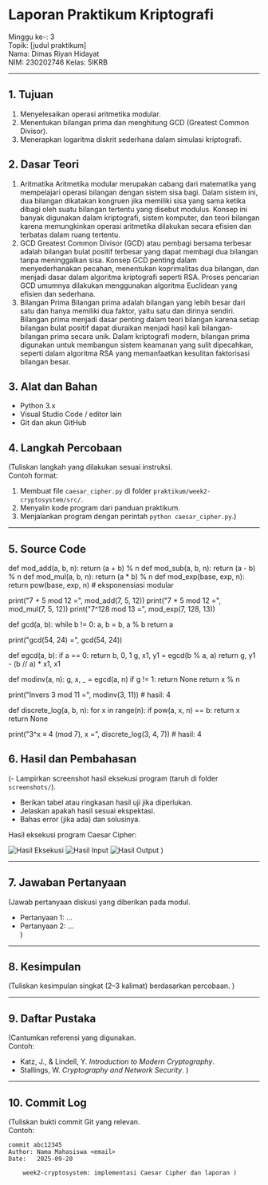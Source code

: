 # Laporan Praktikum Kriptografi
Minggu ke-: 3  
Topik: [judul praktikum]  
Nama: Dimas Riyan Hidayat  
NIM: 230202746 
Kelas: 5IKRB  

---

## 1. Tujuan
1. Menyelesaikan operasi aritmetika modular.
2. Menentukan bilangan prima dan menghitung GCD (Greatest Common Divisor).
3. Menerapkan logaritma diskrit sederhana dalam simulasi kriptografi.


## 2. Dasar Teori
1. Aritmatika
   Aritmetika modular merupakan cabang dari matematika yang mempelajari operasi bilangan dengan sistem sisa bagi. Dalam sistem ini, dua bilangan dikatakan kongruen jika memiliki sisa yang sama ketika dibagi oleh suatu bilangan tertentu yang disebut modulus. Konsep ini banyak digunakan dalam kriptografi, sistem komputer, dan teori bilangan karena memungkinkan operasi aritmetika dilakukan secara efisien dan terbatas dalam ruang tertentu.
2. GCD
   Greatest Common Divisor (GCD) atau pembagi bersama terbesar adalah bilangan bulat positif terbesar yang dapat membagi dua bilangan tanpa meninggalkan sisa. Konsep GCD penting dalam menyederhanakan pecahan, menentukan koprimalitas dua bilangan, dan menjadi dasar dalam algoritma kriptografi seperti RSA. Proses pencarian GCD umumnya dilakukan menggunakan algoritma Euclidean yang efisien dan sederhana.
3. Bilangan Prima
   Bilangan prima adalah bilangan yang lebih besar dari satu dan hanya memiliki dua faktor, yaitu satu dan dirinya sendiri. Bilangan prima menjadi dasar penting dalam teori bilangan karena setiap bilangan bulat positif dapat diuraikan menjadi hasil kali bilangan-bilangan prima secara unik. Dalam kriptografi modern, bilangan prima digunakan untuk membangun sistem keamanan yang sulit dipecahkan, seperti dalam algoritma RSA yang memanfaatkan kesulitan faktorisasi bilangan besar.

## 3. Alat dan Bahan
- Python 3.x  
- Visual Studio Code / editor lain  
- Git dan akun GitHub 


## 4. Langkah Percobaan
(Tuliskan langkah yang dilakukan sesuai instruksi.  
Contoh format:
1. Membuat file `caesar_cipher.py` di folder `praktikum/week2-cryptosystem/src/`.
2. Menyalin kode program dari panduan praktikum.
3. Menjalankan program dengan perintah `python caesar_cipher.py`.)

---

## 5. Source Code

def mod_add(a, b, n): return (a + b) % n
def mod_sub(a, b, n): return (a - b) % n
def mod_mul(a, b, n): return (a * b) % n
def mod_exp(base, exp, n): return pow(base, exp, n)  # eksponensiasi modular

print("7 + 5 mod 12 =", mod_add(7, 5, 12))
print("7 * 5 mod 12 =", mod_mul(7, 5, 12))
print("7^128 mod 13 =", mod_exp(7, 128, 13))

def gcd(a, b):
    while b != 0:
        a, b = b, a % b
    return a

print("gcd(54, 24) =", gcd(54, 24))

def egcd(a, b):
    if a == 0:
        return b, 0, 1
    g, x1, y1 = egcd(b % a, a)
    return g, y1 - (b // a) * x1, x1

def modinv(a, n):
    g, x, _ = egcd(a, n)
    if g != 1:
        return None
    return x % n

print("Invers 3 mod 11 =", modinv(3, 11))  # hasil: 4

def discrete_log(a, b, n):
    for x in range(n):
        if pow(a, x, n) == b:
            return x
    return None

print("3^x ≡ 4 (mod 7), x =", discrete_log(3, 4, 7))  # hasil: 4


## 6. Hasil dan Pembahasan
(- Lampirkan screenshot hasil eksekusi program (taruh di folder `screenshots/`).  
- Berikan tabel atau ringkasan hasil uji jika diperlukan.  
- Jelaskan apakah hasil sesuai ekspektasi.  
- Bahas error (jika ada) dan solusinya. 

Hasil eksekusi program Caesar Cipher:

![Hasil Eksekusi](screenshots/output.png)
![Hasil Input](screenshots/input.png)
![Hasil Output](screenshots/output.png)
)

---

## 7. Jawaban Pertanyaan
(Jawab pertanyaan diskusi yang diberikan pada modul.  
- Pertanyaan 1: …  
- Pertanyaan 2: …  
)
---

## 8. Kesimpulan
(Tuliskan kesimpulan singkat (2–3 kalimat) berdasarkan percobaan.  )

---

## 9. Daftar Pustaka
(Cantumkan referensi yang digunakan.  
Contoh:  
- Katz, J., & Lindell, Y. *Introduction to Modern Cryptography*.  
- Stallings, W. *Cryptography and Network Security*.  )

---

## 10. Commit Log
(Tuliskan bukti commit Git yang relevan.  
Contoh:
```
commit abc12345
Author: Nama Mahasiswa <email>
Date:   2025-09-20

    week2-cryptosystem: implementasi Caesar Cipher dan laporan )
```
